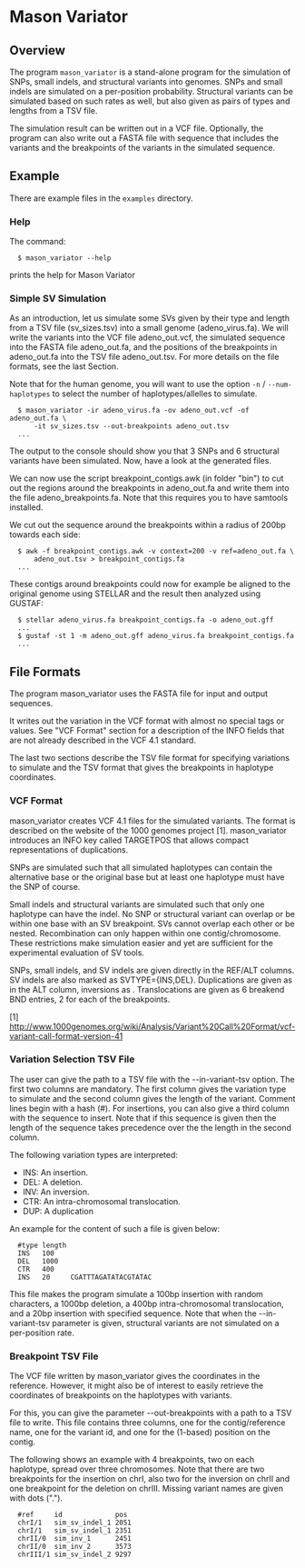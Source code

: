 # Mason Variator
## Overview

The program `mason_variator` is a stand-alone program for the simulation of SNPs, small
indels, and structural variants into genomes.  SNPs and small indels are
simulated on a per-position probability.  Structural variants can be simulated
based on such rates as well, but also given as pairs of types and lengths from
a TSV file.

The simulation result can be written out in a VCF file.  Optionally, the
program can also write out a FASTA file with sequence that includes the
variants and the breakpoints of the variants in the simulated sequence.

## Example

There are example files in the `examples` directory.

### Help
The command:
```
  $ mason_variator --help
```
prints the help for Mason Variator

### Simple SV Simulation

As an introduction, let us simulate some SVs given by their type and length
from a TSV file (sv_sizes.tsv) into a small genome
(adeno_virus.fa).  We will write the variants into the VCF file adeno_out.vcf,
the simulated sequence into the FASTA file adeno_out.fa,
and the positions of the breakpoints in adeno_out.fa into the TSV file
adeno_out.tsv.
For more details on the file formats, see the last Section.

Note that for the human genome, you will want to use the option `-n` /
`--num-haplotypes` to select the number of haplotypes/allelles to simulate.
```
  $ mason_variator -ir adeno_virus.fa -ov adeno_out.vcf -of adeno_out.fa \
      -it sv_sizes.tsv --out-breakpoints adeno_out.tsv
  ...
```

The output to the console should show you that 3 SNPs and 6 structural
variants have been simulated.  Now, have a look at the generated files.

We can now use the script breakpoint_contigs.awk (in folder "bin") to cut out
the regions around the breakpoints in adeno_out.fa and write them into the
file adeno_breakpoints.fa.  Note that this requires you to have samtools
installed.

We cut out the sequence around the breakpoints within a radius of 200bp
towards each side:
```
  $ awk -f breakpoint_contigs.awk -v context=200 -v ref=adeno_out.fa \
      adeno_out.tsv > breakpoint_contigs.fa
  ...
```
These contigs around breakpoints could now for example be aligned to the
original genome using STELLAR and the result then analyzed using GUSTAF:
```
  $ stellar adeno_virus.fa breakpoint_contigs.fa -o adeno_out.gff
  ...
  $ gustaf -st 1 -m adeno_out.gff adeno_virus.fa breakpoint_contigs.fa
  ...
```

## File Formats

The program mason_variator uses the FASTA file for input and output sequences.

It writes out the variation in the VCF format with almost no special tags or
values.  See "VCF Format" section for a description of the INFO fields that are not already
described in the VCF 4.1 standard.

The last two sections describe the TSV file format for specifying variations to
simulate and the TSV format that gives the breakpoints in haplotype
coordinates.

### VCF Format

mason_variator creates VCF 4.1 files for the simulated variants.  The format
is described on the website of the 1000 genomes project [1].  mason_variator
introduces an INFO key called TARGETPOS that allows compact representations of
duplications.

SNPs are simulated such that all simulated haplotypes can contain the
alternative base or the original base but at least one haplotype must have the
SNP of course.

Small indels and structural variants are simulated such that only one
haplotype can have the indel.  No SNP or structural variant can overlap or be
within one base with an SV breakpoint.  SVs cannot overlap each other or be
nested.  Recombination can only happen within one contig/chromosome.  These
restrictions make simulation easier and yet are sufficient for the
experimental evaluation of SV tools.

SNPs, small indels, and SV indels are given directly in the REF/ALT columns.
SV indels are also marked as SVTYPE={INS,DEL}.  Duplications are given as
<DUP> in the ALT column, inversions as <INV>.  Translocations are given as 6
breakend BND entries, 2 for each of the breakpoints.

[1] http://www.1000genomes.org/wiki/Analysis/Variant%20Call%20Format/vcf-variant-call-format-version-41

### Variation Selection TSV File

The user can give the path to a TSV file with the --in-variant-tsv option.
The first two columns are mandatory.  The first column gives the variation
type to simulate and the second column gives the length of the variant.
Comment lines begin with a hash (#).  For insertions, you can also give a
third column with the sequence to insert.  Note that if this sequence is given
then the length of the sequence takes precedence over the the length in the
second column.

The following variation types are interpreted:

 * INS: An insertion.
 * DEL: A deletion.
 * INV: An inversion.
 * CTR: An intra-chromosomal translocation.
 * DUP: A duplication

An example for the content of such a file is given below:
```
  #type length
  INS   100
  DEL   1000
  CTR   400
  INS   20     CGATTTAGATATACGTATAC
```
This file makes the program simulate a 100bp insertion with random characters,
a 1000bp deletion, a 400bp intra-chromosomal translocation, and a 20bp
insertion with specified sequence.  Note that when the --in-variant-tsv
parameter is given, structural variants are not simulated on a per-position
rate.

### Breakpoint TSV File

The VCF file written by mason_variator gives the coordinates in the reference.
However, it might also be of interest to easily retrieve the coordinates of
breakpoints on the haplotypes with variants.

For this, you can give the parameter --out-breakpoints with a path to a TSV
file to write.  This file contains three columns, one for the contig/reference
name, one for the variant id, and one for the (1-based) position on the
contig.

The following shows an example with 4 breakpoints, two on each haplotype,
spread over three chromosomes.  Note that there are two breakpoints for the
insertion on chrI, also two for the inversion on chrII and one breakpoint for
the deletion on chrIII.  Missing variant names are given with dots (".").

```
  #ref     id             pos
  chrI/1   sim_sv_indel_1 2051
  chrI/1   sim_sv_indel_1 2351
  chrII/0  sim_inv_1      2451
  chrII/0  sim_inv_2      3573
  chrIII/1 sim_sv_indel_2 9297
```
